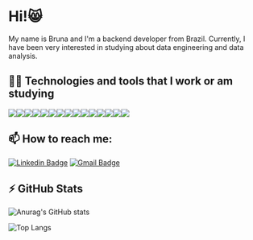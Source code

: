 # Hi!😸

My name is Bruna and I'm a backend developer from Brazil. Currently, I have been very interested in studying about data engineering and data analysis.


## 👩‍💻 Technologies and tools that I work or am studying


<img src="https://img.shields.io/badge/MySQL-005C84?style=for-the-badge&logo=mysql&logoColor=white"/><img src="https://img.shields.io/badge/PostgreSQL-316192?style=for-the-badge&logo=postgresql&logoColor=white"/><img src="https://img.shields.io/badge/MongoDB-4EA94B?style=for-the-badge&logo=mongodb&logoColor=white"/><img src="https://img.shields.io/badge/Apache_Spark-FFFFFF?style=for-the-badge&logo=apachespark&logoColor=#E35A16"/><img src="https://img.shields.io/badge/Airflow-017CEE?style=for-the-badge&logo=Apache%20Airflow&logoColor=white"/><img src="https://img.shields.io/badge/Python-3776AB?style=for-the-badge&logo=python&logoColor=white"/><img src="https://img.shields.io/badge/Pandas-2C2D72?style=for-the-badge&logo=pandas&logoColor=white"/><img src="https://img.shields.io/badge/PowerBI-F2C811?style=for-the-badge&logo=Power%20BI&logoColor=white"/><img src="https://img.shields.io/badge/Node.js-339933?style=for-the-badge&logo=nodedotjs&logoColor=white"/><img src="https://img.shields.io/badge/React-20232A?style=for-the-badge&logo=react&logoColor=61DAFB"/><img src="https://img.shields.io/badge/JavaScript-323330?style=for-the-badge&logo=javascript&logoColor=F7DF1E"/><img src="https://img.shields.io/badge/Java-ED8B00?style=for-the-badge&logo=java&logoColor=white"/><img src="https://img.shields.io/badge/microsoft%20azure-0089D6?style=for-the-badge&logo=microsoft-azure&logoColor=white"/><img src="https://img.shields.io/badge/Linux-FCC624?style=for-the-badge&logo=linux&logoColor=black"/><img src="https://img.shields.io/badge/Windows-0078D6?style=for-the-badge&logo=windows&logoColor=white"/>



## 📫 How to reach me: 
 
[![Linkedin Badge](https://img.shields.io/badge/-brunasgf-blue?style=flat-square&logo=Linkedin&logoColor=white&link=https://www.linkedin.com/in/brunasgf)](https://www.linkedin.com/in/natanael-de-sousa-leite-57980725/)
[![Gmail Badge](https://img.shields.io/badge/-brunasgf@gmail.com-c14438?style=flat-square&logo=Gmail&logoColor=white&link=mailto:brunasgf@gmail.com)](mailto:brunasgf@gmail.com)


## ⚡ GitHub Stats

![Anurag's GitHub stats](https://github-readme-stats.vercel.app/api?username=brunasgf&theme=radical&show_icons=true)

![Top Langs](https://github-readme-stats.vercel.app/api/top-langs/?username=brunasgf&layout=compact&langs_count=7&theme=radical) 


